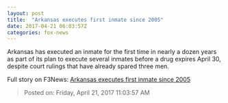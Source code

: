 ```yaml
---
layout: post
title:  "Arkansas executes first inmate since 2005"
date: 2017-04-21 06:03:57Z
categories: fox-news
---
```


Arkansas has executed an inmate for the first time in nearly a dozen years as part of its plan to execute several inmates before a drug expires April 30, despite court rulings that have already spared three men.


Full story on F3News: [Arkansas executes first inmate since 2005](http://www.f3nws.com/n/WcKzZE)

> Posted on: Friday, April 21, 2017 11:03:57 AM
